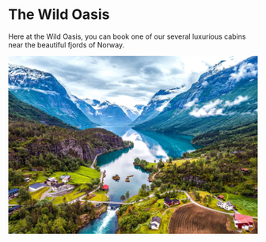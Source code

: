 # The Wild Oasis
Here at the Wild Oasis, you can book one of our several luxurious cabins near the beautiful fjords of Norway.

![Fjords](/public/norwegian-fjords.jpg)